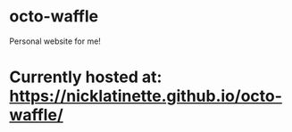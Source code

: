 # octo-waffle
Personal website for me!
# Currently hosted at: https://nicklatinette.github.io/octo-waffle/
